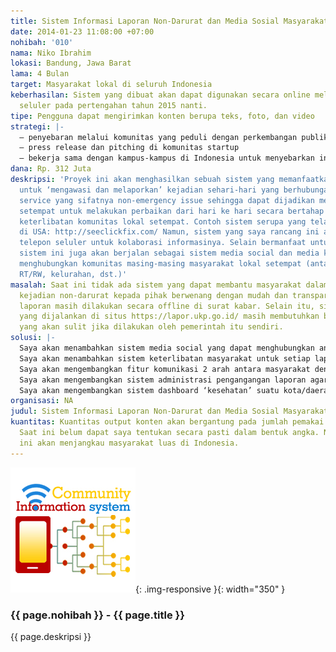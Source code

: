```yaml
---
title: Sistem Informasi Laporan Non-Darurat dan Media Sosial Masyarakat Lokal Indonesia
date: 2014-01-23 11:08:00 +07:00
nohibah: '010'
nama: Niko Ibrahim
lokasi: Bandung, Jawa Barat
lama: 4 Bulan
target: Masyarakat lokal di seluruh Indonesia
keberhasilan: Sistem yang dibuat akan dapat digunakan secara online melalui media
  seluler pada pertengahan tahun 2015 nanti.
tipe: Pengguna dapat mengirimkan konten berupa teks, foto, dan video
strategi: |-
  – penyebaran melalui komunitas yang peduli dengan perkembangan publik (komunitas masyarakat di twitter/facebook)
  – press release dan pitching di komunitas startup
  – bekerja sama dengan kampus-kampus di Indonesia untuk menyebarkan informasi kepada para mahasiswanya untuk menjadi agen perubahan lokal dengan menggunakan sistem ini
dana: Rp. 312 Juta
deskripsi: 'Proyek ini akan menghasilkan sebuah sistem yang memanfaatkan media seluler
  untuk ‘mengawasi dan melaporkan’ kejadian sehari-hari yang berhubungan dengan public
  service yang sifatnya non-emergency issue sehingga dapat dijadikan media oleh pemerintah
  setempat untuk melakukan perbaikan dari hari ke hari secara bertahap berdasarkan
  keterlibatan komunitas lokal setempat. Contoh sistem serupa yang telah berjalan
  di USA: http://seeclickfix.com/ Namun, sistem yang saya rancang ini akan lebih memanfaatkan
  telepon seluler untuk kolaborasi informasinya. Selain bermanfaat untuk pelaporan,
  sistem ini juga akan berjalan sebagai sistem media social dan media komunikasi untuk
  menghubungkan komunitas masing-masing masyarakat lokal setempat (antar tetangga,
  RT/RW, kelurahan, dst.)'
masalah: Saat ini tidak ada sistem yang dapat membantu masyarakat dalam melaporkan
  kejadian non-darurat kepada pihak berwenang dengan mudah dan transparan. Kebanyakan
  laporan masih dilakukan secara offline di surat kabar. Selain itu, sistem online
  yang dijalankan di situs https://lapor.ukp.go.id/ masih membutuhkan banyak pengembangan
  yang akan sulit jika dilakukan oleh pemerintah itu sendiri.
solusi: |-
  Saya akan menambahkan sistem media social yang dapat menghubungkan antar tetangga, RT/RW, kelurahan, dst.
  Saya akan menambahkan sistem keterlibatan masyarakat untuk setiap laporan dari seseorang (seperti di sistem seeclickfix.com)
  Saya akan mengembangkan fitur komunikasi 2 arah antara masyarakat dengan pihak berwenang, sehingga masyarakat akan secara cepat mengetahui penanganan masalah di daerahnya masing-masing
  Saya akan mengembangkan sistem administrasi pengangangan laporan agar dapat digunakan oleh pihak berwenang dengan baik.
  Saya akan mengembangkan sistem dashboard ‘kesehatan’ suatu kota/daerah, agar masyarakat dan pemerintah setempat menyadari masalah-masalah dan seberapa cepat tanggapnya instansi terkait dalam menangani setiap masalah tersebut
organisasi: NA
judul: Sistem Informasi Laporan Non-Darurat dan Media Sosial Masyarakat Lokal Indonesia
kuantitas: Kuantitas output konten akan bergantung pada jumlah pemakai sistem ini.
  Saat ini belum dapat saya tentukan secara pasti dalam bentuk angka. Namun, sistem
  ini akan menjangkau masyarakat luas di Indonesia.
---
```


![010](/static/img/hibahcms/010.jpg){: .img-responsive }{: width="350" }

### {{ page.nohibah }} - {{ page.title }}

{{ page.deskripsi }}
